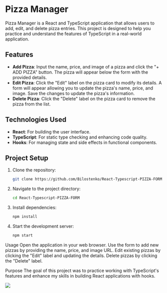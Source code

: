 # Pizza Manager

Pizza Manager is a React and TypeScript application that allows users to add, edit, and delete pizza entries. This project is designed to help you practice and understand the features of TypeScript in a real-world application.

## Features

- **Add Pizza**: Input the name, price, and image of a pizza and click the "+ ADD PIZZA" button. The pizza will appear below the form with the provided details.
- **Edit Pizza**: Click the "Edit" label on the pizza card to modify its details. A form will appear allowing you to update the pizza's name, price, and image. Save the changes to update the pizza's information.
- **Delete Pizza**: Click the "Delete" label on the pizza card to remove the pizza from the list.

## Technologies Used

- **React**: For building the user interface.
- **TypeScript**: For static type checking and enhancing code quality.
- **Hooks**: For managing state and side effects in functional components.

## Project Setup

1. Clone the repository:
   ```bash
   git clone https://github.com/Bilostenko/React-Typescript-PIZZA-FORM.git

2. Navigate to the project directory:
   ```bash
   cd React-Typescript-PIZZA-FORM

3. Install dependencies:
   ```bash
   npm install

3. Start the development server:
   ```bash
   npm start

Usage
Open the application in your web browser.
Use the form to add new pizzas by providing the name, price, and image URL.
Edit existing pizzas by clicking the "Edit" label and updating the details.
Delete pizzas by clicking the "Delete" label.

Purpose
The goal of this project was to practice working with TypeScript's features and enhance my skills in building React applications with hooks.

  ![](https://github.com/Bilostenko/React-Typescript-Project-Public-Starter/blob/main/screen.png)
